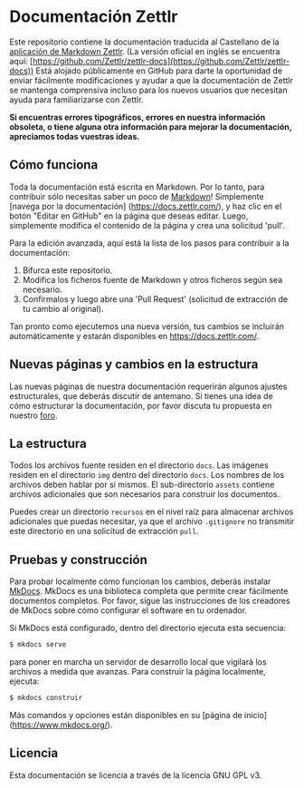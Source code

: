 # Documentación Zettlr

Este repositorio contiene la documentación traducida al Castellano de la [aplicación de Markdown Zettlr](https://www.zettlr.com/). 
(La versión oficial en inglés se encuentra aquí: [https://github.com/Zettlr/zettlr-docs](https://github.com/Zettlr/zettlr-docs))  Está alojado públicamente en GitHub para darte la oportunidad de enviar fácilmente modificaciones y ayudar a que la documentación de Zettlr se mantenga comprensiva incluso para los nuevos usuarios que necesitan ayuda para familiarizarse con Zettlr.

**Si encuentras errores tipográficos, errores en nuestra información obsoleta, o tiene alguna otra información para mejorar la documentación, apreciamos todas vuestras ideas.**

## Cómo funciona

Toda la documentación está escrita en Markdown. Por lo tanto, para contribuir sólo necesitas saber un poco de [Markdown](https://www.markdownguide.org/basic-syntax/)! Simplemente [navega por la documentación] (https://docs.zettlr.com/), y haz clic en el botón "Editar en GitHub" en la página que deseas editar. Luego, simplemente modifica el contenido de la página y crea una solicitud 'pull'.

Para la edición avanzada, aquí está la lista de los pasos para contribuir a la documentación:

1. Bifurca este repositorio.
2. Modifica los ficheros fuente de Markdown y otros ficheros según sea necesario.
3. Confírmalos y luego abre una 'Pull Request' (solicitud de extracción de tu cambio al original).

Tan pronto como ejecutemos una nueva versión, tus cambios se incluirán automáticamente y estarán disponibles en https://docs.zettlr.com/.

## Nuevas páginas y cambios en la estructura

Las nuevas páginas de nuestra documentación requerirán algunos ajustes estructurales, que deberás discutir de antemano. Si tienes una idea de cómo estructurar la documentación, por favor discuta tu propuesta en nuestro [foro](https://forum.zettlr.com).

## La estructura

Todos los archivos fuente residen en el directorio `docs`. Las imágenes residen en el directorio `img` dentro del directorio `docs`. Los nombres de los archivos deben hablar por sí mismos. El sub-directorio `assets` contiene archivos adicionales que son necesarios para construir los documentos.

Puedes crear un directorio `recursos` en el nivel raíz para almacenar archivos adicionales que puedas necesitar, ya que el archivo `.gitignore` no transmitir este directorio en una solicitud de extracción `pull`.

## Pruebas y construcción

Para probar localmente cómo funcionan los cambios, deberás instalar [MkDocs](https://www.mkdocs.org/). MkDocs es una biblioteca completa que permite crear fácilmente documentos completos. Por favor, sigue las instrucciones de los creadores de MkDocs sobre cómo configurar el software en tu ordenador.

Si MkDocs está configurado, dentro del directorio ejecuta esta secuencia:

```bash
$ mkdocs serve
```

para poner en marcha un servidor de desarrollo local que vigilará los archivos a medida que avanzas. Para construir la página localmente, ejecuta:

```bash
$ mkdocs construir
```

Más comandos y opciones están disponibles en su [página de inicio] (https://www.mkdocs.org/).

## Licencia

Esta documentación se licencia a través de la licencia GNU GPL v3.
